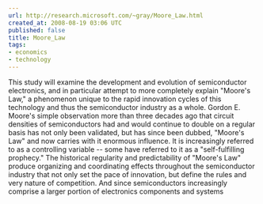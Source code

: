 ```yaml
---
url: http://research.microsoft.com/~gray/Moore_Law.html
created_at: 2008-08-19 03:06 UTC
published: false
title: Moore_Law
tags:
- economics
- technology
---
```


This study will examine the development and evolution of semiconductor electronics, and in particular attempt to more completely explain "Moore's Law," a phenomenon unique to the rapid innovation cycles of this technology and thus the semiconductor industry as a whole. Gordon E. Moore's simple observation more than three decades ago that circuit densities of semiconductors had and would continue to double on a regular basis has not only been validated, but has since been dubbed, "Moore's Law" and now carries with it enormous influence. It is increasingly referred to as a controlling variable -- some have referred to it as a "self-fulfilling prophecy." The historical regularity and predictability of "Moore's Law" produce organizing and coordinating effects throughout the semiconductor industry that not only set the pace of innovation, but define the rules and very nature of competition. And since semiconductors increasingly comprise a larger portion of electronics components and systems
